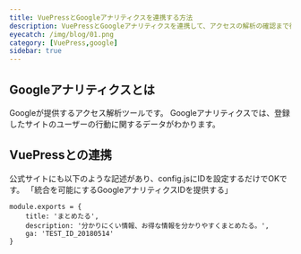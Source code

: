 ```yaml
---
title: VuePressとGoogleアナリティクスを連携する方法
description: VuePressとGoogleアナリティクスを連携して、アクセスの解析の確認まで行います。
eyecatch: /img/blog/01.png
category: [VuePress,google]
sidebar: true
---
```


## Googleアナリティクスとは

Googleが提供するアクセス解析ツールです。
Googleアナリティクスでは、登録したサイトのユーザーの行動に関するデータがわかります。


## VuePressとの連携  

公式サイトにも以下のような記述があり、config.jsにIDを設定するだけでOKです。
「統合を可能にするGoogleアナリティクスIDを提供する」

```js:config.js{4}
module.exports = {
    title: 'まとめたる',
    description: '分かりにくい情報、お得な情報を分かりやすくまとめたる。',
    ga: 'TEST_ID_20180514'
}
```